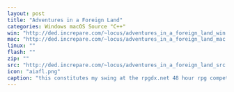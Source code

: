 ```yaml
---
layout: post
title: "Adventures in a Foreign Land"
categories: Windows macOS Source "C++"
win: "http://ded.increpare.com/~locus/adventures_in_a_foreign_land_win.zip"
mac: "http://ded.increpare.com/~locus/adventures_in_a_foreign_land_mac.zip"
linux: ""
flash: ""
zip: ""
src: "http://ded.increpare.com/~locus/adventures_in_a_foreign_land_src.zip"
icon: "aiafl.png"
caption: "this constitutes my swing at the rpgdx.net 48 hour rpg competition."
---
```


	